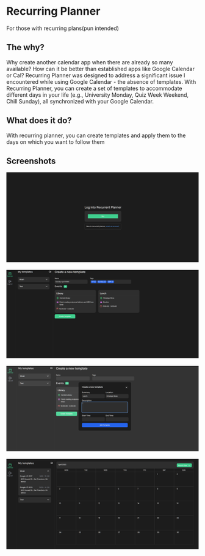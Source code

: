 # Recurring Planner

For those with recurring plans(pun intended)

## The why?

Why create another calendar app when there are already so many available? How can it be better than established apps like Google Calendar or Cal? Recurring Planner was designed to address a significant issue I encountered while using Google Calendar - the absence of templates. With Recurring Planner, you can create a set of templates to accommodate different days in your life (e.g., University Monday, Quiz Week Weekend, Chill Sunday), all synchronized with your Google Calendar.

## What does it do?

With recurring planner, you can create templates and apply them to the days on which you want to follow them

## Screenshots

![Login with google](images/LoginWithGoogle.png)
&nbsp;
&nbsp;
&nbsp;
![Create templates](images/createTemplate.png)
&nbsp;
&nbsp;
&nbsp;
![Create events](images/createEvent.png)
&nbsp;
&nbsp;
&nbsp;
![Calendar UI](images/calendarUI.png)
